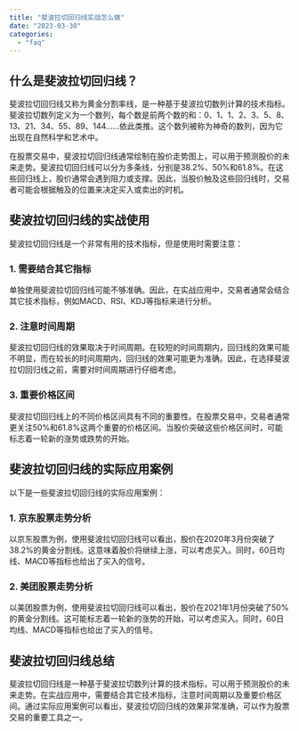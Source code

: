 ```yaml
---
title: "斐波拉切回归线实战怎么做"
date: "2023-03-30"
categories: 
  - "faq"
---
```


## 什么是斐波拉切回归线？

斐波拉切回归线又称为黄金分割率线，是一种基于斐波拉切数列计算的技术指标。斐波拉切数列定义为一个数列，每个数是前两个数的和：0、1、1、2、3、5、8、13、21、34、55、89、144……依此类推。这个数列被称为神奇的数列，因为它出现在自然科学和艺术中。

在股票交易中，斐波拉切回归线通常绘制在股价走势图上，可以用于预测股价的未来走势。斐波拉切回归线可以分为多条线，分别是38.2%、50%和61.8%。在这些回归线上，股价通常会遇到阻力或支撑。因此，当股价触及这些回归线时，交易者可能会根据触及的位置来决定买入或卖出的时机。

## 斐波拉切回归线的实战使用

斐波拉切回归线是一个非常有用的技术指标，但是使用时需要注意：

### 1\. 需要结合其它指标

单独使用斐波拉切回归线可能不够准确。因此，在实战应用中，交易者通常会结合其它技术指标，例如MACD、RSI、KDJ等指标来进行分析。

### 2\. 注意时间周期

斐波拉切回归线的效果取决于时间周期。在较短的时间周期内，回归线的效果可能不明显，而在较长的时间周期内，回归线的效果可能更为准确。因此，在选择斐波拉切回归线之前，需要对时间周期进行仔细考虑。

### 3\. 重要价格区间

斐波拉切回归线上的不同价格区间具有不同的重要性。在股票交易中，交易者通常更关注50%和61.8%这两个重要的价格区间。当股价突破这些价格区间时，可能标志着一轮新的涨势或跌势的开始。

## 斐波拉切回归线的实际应用案例

以下是一些斐波拉切回归线的实际应用案例：

### 1\. 京东股票走势分析

以京东股票为例，使用斐波拉切回归线可以看出，股价在2020年3月份突破了38.2%的黄金分割线。这意味着股价将继续上涨，可以考虑买入。同时，60日均线、MACD等指标也给出了买入的信号。

### 2\. 美团股票走势分析

以美团股票为例，使用斐波拉切回归线可以看出，股价在2021年1月份突破了50%的黄金分割线。这可能标志着一轮新的涨势的开始，可以考虑买入。同时，60日均线、MACD等指标也给出了买入的信号。

## 斐波拉切回归线总结

斐波拉切回归线是一种基于斐波拉切数列计算的技术指标，可以用于预测股价的未来走势。在实战应用中，需要结合其它技术指标，注意时间周期以及重要价格区间。通过实际应用案例可以看出，斐波拉切回归线的效果非常准确，可以作为股票交易的重要工具之一。
